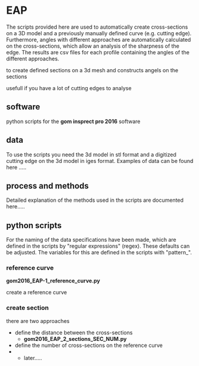 # EAP

The scripts provided here are used to automatically create cross-sections on a 3D model and a previously manually defined curve (e.g. cutting edge). Furthermore, angles with different approaches are automatically calculated on the cross-sections, which allow an analysis of the sharpness of the edge. The results are csv files for each profile containing the angles of the different approaches.



to create defined sections on a 3d mesh and constructs angels on the sections

usefull if you have a lot of cutting edges to analyse

## software

python scripts for the **gom insprect pro 2016** software

## data

To use the scripts you need the 3d model in stl format and a digitized cutting edge on the 3d model in iges format.
Examples of data can be found here .....

## process and methods

Detailed explanation of the methods used in the scripts are documented here.....

## python scripts

For the naming of the data specifications have been made, which are defined in the scripts by "regular expressions" (regex). These defaults can be adjusted. The variables for this are defined in the scripts with "pattern_". 

### reference curve

**gom2016_EAP-1_reference_curve.py**

create a reference curve

### create section

there are two approaches
- define the distance between the cross-sections
  - **gom2016_EAP_2_sections_SEC_NUM.py**
- define the number of cross-sections on the reference curve
-   - later.....
